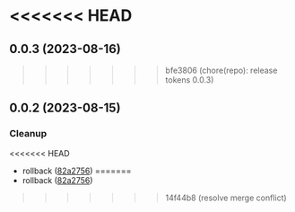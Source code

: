 <<<<<<< HEAD
=======


## 0.0.3 (2023-08-16)

>>>>>>> bfe3806 (chore(repo): release tokens 0.0.3)
## 0.0.2 (2023-08-15)

### Cleanup

<<<<<<< HEAD
- rollback ([82a2756](https://github.com/mmhuntsberry/phantom-ui/commit/82a2756d1db6e2b5828d746783b484be6e7edee5))
=======
- rollback ([82a2756](https://github.com/mmhuntsberry/ghostkit/commit/82a2756d1db6e2b5828d746783b484be6e7edee5))
>>>>>>> 14f44b8 (resolve merge conflict)

